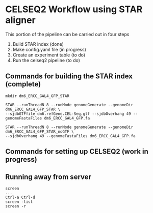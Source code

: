 # CELSEQ2 Workflow using STAR aligner
This portion of the pipeline can be carried out in four steps
1. Build STAR index (done)
2. Make config.yaml file (in progress)
3. Create an experiment table (to do)
4. Run the celseq2 pipeline (to do)

## Commands for building the STAR index (complete)
    mkdir dm6_ERCC_GAL4_GFP_STAR

    STAR --runThreadN 8 --runMode genomeGenerate --genomeDir dm6_ERCC_GAL4_GFP_STAR \
    --sjdbGTFfile dm6.refGene.CEL-Seq.gtf --sjdbOverhang 49 --genomeFastaFiles dm6_ERCC_GAL4_GFP.fa

    STAR --runThreadN 8 --runMode genomeGenerate --genomeDir dm6_ERCC_GAL4_GFP_STAR_noGTF \
    --sjdbOverhang 49 --genomeFastaFiles dm6_ERCC_GAL4_GFP.fa

## Commands for setting up CELSEQ2 (work in progress)


## Running away from server
    screen
    ...
    Ctrl-a Ctrl-d
    screen -list
    screen -r
